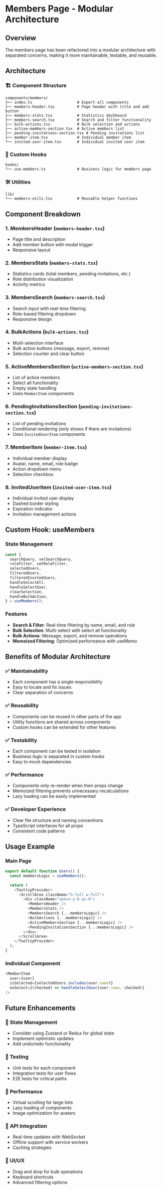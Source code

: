 # Members Page - Modular Architecture

## Overview
The members page has been refactored into a modular architecture with separated concerns, making it more maintainable, testable, and reusable.

## Architecture

### 🏗️ **Component Structure**
```
components/members/
├── index.ts                    # Export all components
├── members-header.tsx          # Page header with title and add button
├── members-stats.tsx           # Statistics dashboard
├── members-search.tsx          # Search and filter functionality
├── bulk-actions.tsx            # Bulk selection and actions
├── active-members-section.tsx  # Active members list
├── pending-invitations-section.tsx # Pending invitations list
├── member-item.tsx             # Individual member item
└── invited-user-item.tsx       # Individual invited user item
```

### 🎣 **Custom Hooks**
```
hooks/
└── use-members.ts              # Business logic for members page
```

### 🛠️ **Utilities**
```
lib/
└── members-utils.tsx           # Reusable helper functions
```

## Component Breakdown

### 1. **MembersHeader** (`members-header.tsx`)
- Page title and description
- Add member button with modal trigger
- Responsive layout

### 2. **MembersStats** (`members-stats.tsx`)
- Statistics cards (total members, pending invitations, etc.)
- Role distribution visualization
- Activity metrics

### 3. **MembersSearch** (`members-search.tsx`)
- Search input with real-time filtering
- Role-based filtering dropdown
- Responsive design

### 4. **BulkActions** (`bulk-actions.tsx`)
- Multi-selection interface
- Bulk action buttons (message, export, remove)
- Selection counter and clear button

### 5. **ActiveMembersSection** (`active-members-section.tsx`)
- List of active members
- Select all functionality
- Empty state handling
- Uses `MemberItem` components

### 6. **PendingInvitationsSection** (`pending-invitations-section.tsx`)
- List of pending invitations
- Conditional rendering (only shows if there are invitations)
- Uses `InvitedUserItem` components

### 7. **MemberItem** (`member-item.tsx`)
- Individual member display
- Avatar, name, email, role badge
- Action dropdown menu
- Selection checkbox

### 8. **InvitedUserItem** (`invited-user-item.tsx`)
- Individual invited user display
- Dashed border styling
- Expiration indicator
- Invitation management actions

## Custom Hook: useMembers

### **State Management**
```typescript
const {
  searchQuery, setSearchQuery,
  roleFilter, setRoleFilter,
  selectedUsers,
  filteredUsers,
  filteredInvitedUsers,
  handleSelectAll,
  handleSelectUser,
  clearSelection,
  handleBulkAction,
} = useMembers();
```

### **Features**
- **Search & Filter**: Real-time filtering by name, email, and role
- **Bulk Selection**: Multi-select with select all functionality
- **Bulk Actions**: Message, export, and remove operations
- **Memoized Filtering**: Optimized performance with useMemo

## Benefits of Modular Architecture

### ✅ **Maintainability**
- Each component has a single responsibility
- Easy to locate and fix issues
- Clear separation of concerns

### ✅ **Reusability**
- Components can be reused in other parts of the app
- Utility functions are shared across components
- Custom hooks can be extended for other features

### ✅ **Testability**
- Each component can be tested in isolation
- Business logic is separated in custom hooks
- Easy to mock dependencies

### ✅ **Performance**
- Components only re-render when their props change
- Memoized filtering prevents unnecessary recalculations
- Lazy loading can be easily implemented

### ✅ **Developer Experience**
- Clear file structure and naming conventions
- TypeScript interfaces for all props
- Consistent code patterns

## Usage Example

### Main Page
```typescript
export default function Users() {
  const membersLogic = useMembers();
  
  return (
    <TooltipProvider>
      <ScrollArea className="h-full w-full">
        <div className="space-y-6 px-6">
          <MembersHeader />
          <MembersStats />
          <MembersSearch {...membersLogic} />
          <BulkActions {...membersLogic} />
          <ActiveMembersSection {...membersLogic} />
          <PendingInvitationsSection {...membersLogic} />
        </div>
      </ScrollArea>
    </TooltipProvider>
  );
}
```

### Individual Component
```typescript
<MemberItem
  user={user}
  isSelected={selectedUsers.includes(user.name)}
  onSelect={(checked) => handleSelectUser(user.name, checked)}
/>
```

## Future Enhancements

### 🔄 **State Management**
- Consider using Zustand or Redux for global state
- Implement optimistic updates
- Add undo/redo functionality

### 🧪 **Testing**
- Unit tests for each component
- Integration tests for user flows
- E2E tests for critical paths

### 🚀 **Performance**
- Virtual scrolling for large lists
- Lazy loading of components
- Image optimization for avatars

### 🔌 **API Integration**
- Real-time updates with WebSocket
- Offline support with service workers
- Caching strategies

### 🎨 **UI/UX**
- Drag and drop for bulk operations
- Keyboard shortcuts
- Advanced filtering options 